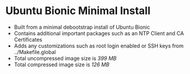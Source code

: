 # Ubuntu Bionic Minimal Install

- Built from a minimal debootstrap install of Ubuntu Bionic
- Contains additional important packages such as an NTP Client and CA Certificates
- Adds any customizations such as root login enabled or SSH keys from ../Makefile.global
- Total uncompressed image size is *399 MB*
- Total compressed image size is *126 MB*
